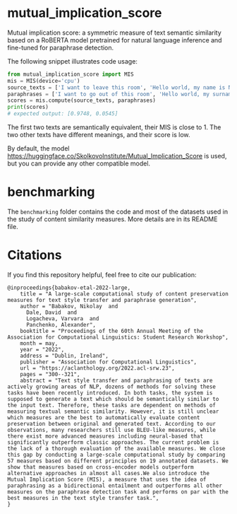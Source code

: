 # mutual_implication_score

Mutual implication score: a symmetric measure of text semantic similarity
based on a RoBERTA model pretrained for natural language inference
and fine-tuned for paraphrase detection.

The following snippet illustrates code usage:
```python
from mutual_implication_score import MIS
mis = MIS(device='cpu')
source_texts = ['I want to leave this room', 'Hello world, my name is Nick']
paraphrases = ['I want to go out of this room', 'Hello world, my surname is Petrov']
scores = mis.compute(source_texts, paraphrases)
print(scores)
# expected output: [0.9748, 0.0545]
```

The first two texts are semantically equivalent, their MIS is close to 1. 
The two other texts have different meanings, and their score is low.

By default, the model 
https://huggingface.co/SkolkovoInstitute/Mutual_Implication_Score
is used, but you can provide any other compatible model.

# benchmarking

The `benchmarking` folder contains the code and most of the datasets used in the study of content similarity measures.
More details are in its README file.

# Citations

If you find this repository helpful, feel free to cite our publication:

```
@inproceedings{babakov-etal-2022-large,
    title = "A large-scale computational study of content preservation measures for text style transfer and paraphrase generation",
    author = "Babakov, Nikolay  and
      Dale, David  and
      Logacheva, Varvara  and
      Panchenko, Alexander",
    booktitle = "Proceedings of the 60th Annual Meeting of the Association for Computational Linguistics: Student Research Workshop",
    month = may,
    year = "2022",
    address = "Dublin, Ireland",
    publisher = "Association for Computational Linguistics",
    url = "https://aclanthology.org/2022.acl-srw.23",
    pages = "300--321",
    abstract = "Text style transfer and paraphrasing of texts are actively growing areas of NLP, dozens of methods for solving these tasks have been recently introduced. In both tasks, the system is supposed to generate a text which should be semantically similar to the input text. Therefore, these tasks are dependent on methods of measuring textual semantic similarity. However, it is still unclear which measures are the best to automatically evaluate content preservation between original and generated text. According to our observations, many researchers still use BLEU-like measures, while there exist more advanced measures including neural-based that significantly outperform classic approaches. The current problem is the lack of a thorough evaluation of the available measures. We close this gap by conducting a large-scale computational study by comparing 57 measures based on different principles on 19 annotated datasets. We show that measures based on cross-encoder models outperform alternative approaches in almost all cases.We also introduce the Mutual Implication Score (MIS), a measure that uses the idea of paraphrasing as a bidirectional entailment and outperforms all other measures on the paraphrase detection task and performs on par with the best measures in the text style transfer task.",
}
```
